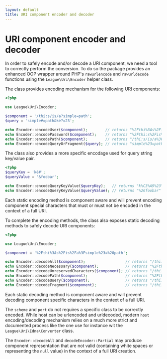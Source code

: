```yaml
---
layout: default
title: URI component encoder and decoder
---
```


URI component encoder and decoder
=======

In order to safely encode and/or decode a URI component, we need a tool to correctly perform the conversion.
To do so the package provides an enhanced OOP wrapper around PHP's `rawurlencode` and `rawurldecode` functions
using the `League\Uri\Encoder` helper class.

The class provides encoding mechanism for the following URI components:

```php
<?php

use League\Uri\Encoder;

$component = '/thi:s/is/a?simple=path';
$query = 'simple#=path&ké?=23';

echo Encoder::encodeUser($component);        // returns "%2Fthi%3As%2Fis%2Fa%3Fsimple=path"
echo Encoder::encodePassword($component);    // returns "%2Fthi:s%2Fis%2Fa%3Fsimple=path"
echo Encoder::encodePath($component);        // returns "/thi:s/is/a%3Fsimple=path"
echo Encoder::encodeQueryOrFragment($query); // returns "simple%23=path&k%C3%A9?=23"
````

The class also provides a more specific encodage used for query string key/value pair.

```php
<?php
$queryKey = 'ké#';
$queryValue = '&foobar';

echo Encoder::encodeQueryKeyValue($queryKey);   // returns "k%C3%A9%23"
echo Encoder::encodeQueryKeyValue($queryValue); // returns "%26foobar"
````

Each static encoding method is component aware and will prevent encoding component special characters that must or 
must not be encoded in the context of a full URI.

To complete the encoding methods, the class also exposes static decoding methods to safely decode URI components:

```php
<?php

use League\Uri\Encoder;

$component = '%2Fthi%3As%2Fis%2Fa%3Fsimple%23=%20path';

echo Encoder::decodeAll($component);                  // returns "/thi:s/is/a?simple#= path"
echo Encoder::decodeNecessary($component);            // returns "%2Fthi:s%2Fis%2Fa?simple#= path"
echo Encoder::decodeUnreservedCharacters($component); // returns "/thi:s/is/a?simple#=%20path"
echo Encoder::decodePath($component);                 // returns "%2Fthi:s%2Fis%2Fa%3Fsimple%23=%20path"
echo Encoder::decodeQuery($component);                // returns "/thi:s/is/a?simple%23=%20path"
echo Encoder::decodeFragment($component);             // returns "/thi:s/is/a?simple#=%20path"
````
Each static decoding method is component aware and will prevent decoding component specific characters in the context
of a full URI.

<p class="message-info">The <code>scheme</code> and <code>port</code> do not requires a specific class to be correctly
encoded. While host can be urlencoded and urldecoded, modern <code>host</code> encoding/decoding mechanism
relies on a much more strict and documented process like the one use for instance wit the
<code>League\Uri\Idna\Converter</code> class.</p>

<p class="message-warning">The <code>Encoder::decodeAll</code> and <code>decodeEncoder::Partial</code> may produce 
component representation that are not valid (containing white spaces or representing the <code>null</code> value)
in the context of a full URI creation.</p>
